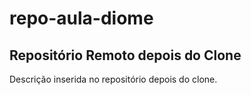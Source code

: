 # repo-aula-diome

## Repositório Remoto depois do Clone

Descrição inserida no repositório depois do clone.
